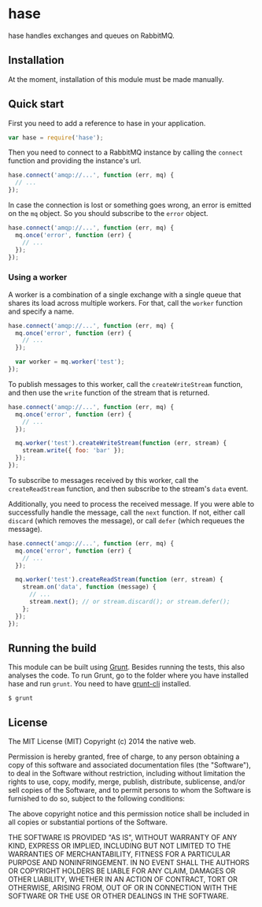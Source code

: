 # hase

hase handles exchanges and queues on RabbitMQ.

## Installation

At the moment, installation of this module must be made manually.

## Quick start

First you need to add a reference to hase in your application.

```javascript
var hase = require('hase');
```

Then you need to connect to a RabbitMQ instance by calling the `connect` function and providing the instance's url.

```javascript
hase.connect('amqp://...', function (err, mq) {
  // ...
});
```

In case the connection is lost or something goes wrong, an error is emitted on the `mq` object. So you should subscribe to the `error` object.

```javascript
hase.connect('amqp://...', function (err, mq) {
  mq.once('error', function (err) {
    // ...
  });
});
```

### Using a worker

A worker is a combination of a single exchange with a single queue that shares its load across multiple workers. For that, call the `worker` function and specify a name.

```javascript
hase.connect('amqp://...', function (err, mq) {
  mq.once('error', function (err) {
    // ...
  });

  var worker = mq.worker('test');
});
```

To publish messages to this worker, call the `createWriteStream` function, and then use the `write` function of the stream that is returned.

```javascript
hase.connect('amqp://...', function (err, mq) {
  mq.once('error', function (err) {
    // ...
  });

  mq.worker('test').createWriteStream(function (err, stream) {
    stream.write({ foo: 'bar' });
  });
});
```

To subscribe to messages received by this worker, call the `createReadStream` function, and then subscribe to the stream's `data` event.

Additionally, you need to process the received message. If you were able to successfully handle the message, call the `next` function. If not, either call `discard` (which removes the message), or call `defer` (which requeues the message).

```javascript
hase.connect('amqp://...', function (err, mq) {
  mq.once('error', function (err) {
    // ...
  });

  mq.worker('test').createReadStream(function (err, stream) {
    stream.on('data', function (message) {
      // ...
      stream.next(); // or stream.discard(); or stream.defer();
    };
  });
});
```

## Running the build

This module can be built using [Grunt](http://gruntjs.com/). Besides running the tests, this also analyses the code. To run Grunt, go to the folder where you have installed hase and run `grunt`. You need to have [grunt-cli](https://github.com/gruntjs/grunt-cli) installed.

    $ grunt

## License

The MIT License (MIT)
Copyright (c) 2014 the native web.

Permission is hereby granted, free of charge, to any person obtaining a copy of this software and associated documentation files (the "Software"), to deal in the Software without restriction, including without limitation the rights to use, copy, modify, merge, publish, distribute, sublicense, and/or sell copies of the Software, and to permit persons to whom the Software is furnished to do so, subject to the following conditions:

The above copyright notice and this permission notice shall be included in all copies or substantial portions of the Software.

THE SOFTWARE IS PROVIDED "AS IS", WITHOUT WARRANTY OF ANY KIND, EXPRESS OR IMPLIED, INCLUDING BUT NOT LIMITED TO THE WARRANTIES OF MERCHANTABILITY, FITNESS FOR A PARTICULAR PURPOSE AND NONINFRINGEMENT. IN NO EVENT SHALL THE AUTHORS OR COPYRIGHT HOLDERS BE LIABLE FOR ANY CLAIM, DAMAGES OR OTHER LIABILITY, WHETHER IN AN ACTION OF CONTRACT, TORT OR OTHERWISE, ARISING FROM, OUT OF OR IN CONNECTION WITH THE SOFTWARE OR THE USE OR OTHER DEALINGS IN THE SOFTWARE.
